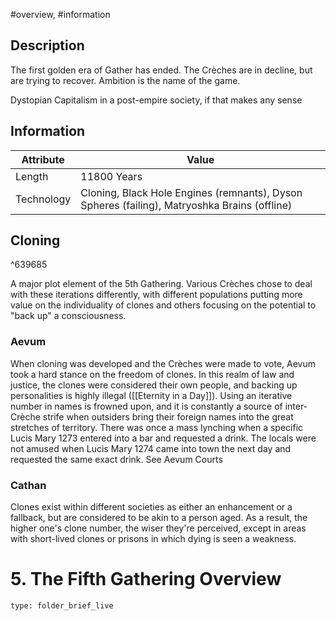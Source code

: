 #overview, #information 
## Description
The first golden era of Gather has ended. The Crèches are in decline, but are trying to recover. Ambition is the name of the game.

Dystopian Capitalism in a post-empire society, if that makes any sense


## Information

| Attribute  | Value                                                                                        |
| ---------- | -------------------------------------------------------------------------------------------- |
| Length     | 11800 Years                                                                                   |
| Technology | Cloning, Black Hole Engines (remnants), Dyson Spheres (failing), Matryoshka Brains (offline) |


## Cloning

^639685

A major plot element of the 5th Gathering. Various Crèches chose to deal with these iterations differently, with different populations putting more value on the individuality of clones and others focusing on the potential to "back up" a consciousness. 

### Aevum
When cloning was developed and the Crèches were made to vote, Aevum took a hard stance on the freedom of clones. In this realm of law and justice, the clones were considered their own people, and backing up personalities is highly illegal ([[Eternity in a Day]]). Using an iterative number in names is frowned upon, and it is constantly a source of inter-Crèche strife when outsiders bring their foreign names into the great stretches of territory. There was once a mass lynching when a specific Lucis Mary 1273 entered into a bar and requested a drink. The locals were not amused when Lucis Mary 1274 came into town the next day and requested the same exact drink.
See Aevum Courts

### Cathan
Clones exist within different societies as either an enhancement or a fallback, but are considered to be akin to a person aged. As a result, the higher one's clone number, the wiser they're perceived, except in areas with short-lived clones or prisons in which dying is seen a weakness.

# 5. The Fifth Gathering Overview
 
```ccard
type: folder_brief_live
```
 
